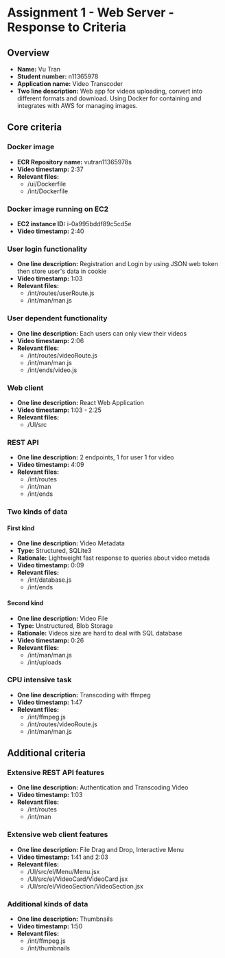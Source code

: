 Assignment 1 - Web Server - Response to Criteria
================================================

Overview
------------------------------------------------

- **Name:** Vu Tran
- **Student number:** n11365978
- **Application name:** Video Transcoder
- **Two line description:** Web app for videos uploading, convert into different formats and download. Using Docker for containing  and integrates with AWS for managing images.




Core criteria
------------------------------------------------

### Docker image

- **ECR Repository name:** vutran11365978s
- **Video timestamp:** 2:37
- **Relevant files:**
  - /ui/Dockerfile
  - /int/Dockerfile 

### Docker image running on EC2

- **EC2 instance ID:** i-0a995bddf89c5cd5e
- **Video timestamp:** 2:40

### User login functionality

- **One line description:** Registration and Login by using JSON web token then store user's data in cookie
- **Video timestamp:** 1:03
- **Relevant files:**
  - /int/routes/userRoute.js
  - /int/man/man.js 

### User dependent functionality

- **One line description:** Each users can only view their videos
- **Video timestamp:** 2:06
- **Relevant files:**
  - /int/routes/videoRoute.js 
  - /int/man/man.js 
  - /int/ends/video.js 

### Web client

- **One line description:** React Web Application
- **Video timestamp:** 1:03 - 2:25
- **Relevant files:**
  - /UI/src

### REST API

- **One line description:** 2 endpoints, 1 for user 1 for video
- **Video timestamp:** 4:09
- **Relevant files:**
  - /int/routes
  - /int/man
  - /int/ends

### Two kinds of data

#### First kind

- **One line description:** Video Metadata
- **Type:** Structured, SQLite3
- **Rationale:**  Lightweight fast response to queries about video metada
- **Video timestamp:** 0:09
- **Relevant files:**
  - /int/database.js
  - /int/ends

#### Second kind

- **One line description:** Video File
- **Type:** Unstructured, Blob Storage
- **Rationale:** Videos size are hard to deal with SQL database
- **Video timestamp:** 0:26
- **Relevant files:**
  - /int/man/man.js 
  - /int/uploads 

### CPU intensive task

- **One line description:** Transcoding with ffmpeg
- **Video timestamp:** 1:47
- **Relevant files:**
  - /int/ffmpeg.js
  - /int/routes/videoRoute.js 
  - /int/man/man.js 

Additional criteria
------------------------------------------------

### Extensive REST API features

- **One line description:** Authentication and Transcoding Video
- **Video timestamp:** 1:03
- **Relevant files:**
  - /int/routes
  - /int/man


### Extensive web client features

- **One line description:** File Drag and Drop, Interactive Menu
- **Video timestamp:** 1:41 and 2:03
- **Relevant files:**
  - /UI/src/el/Menu/Menu.jsx
  - /UI/src/el/VideoCard/VideoCard.jsx
  - /UI/src/el/VideoSection/VideoSection.jsx


### Additional kinds of data

- **One line description:** Thumbnails
- **Video timestamp:** 1:50
- **Relevant files:**
  - /int/ffmpeg.js 
  - /int/thumbnails 


